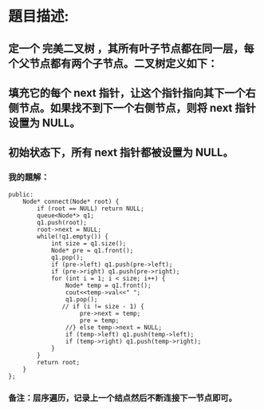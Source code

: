 # 題目描述:
## 定一个 完美二叉树 ，其所有叶子节点都在同一层，每个父节点都有两个子节点。二叉树定义如下：
## 填充它的每个 next 指针，让这个指针指向其下一个右侧节点。如果找不到下一个右侧节点，则将 next 指针设置为 NULL。
## 初始状态下，所有 next 指针都被设置为 NULL。
### 我的題解：
```class Solution {
public:
    Node* connect(Node* root) {
        if (root == NULL) return NULL;
        queue<Node*> q1;
        q1.push(root);
        root->next = NULL;
        while(!q1.empty()) {
            int size = q1.size();
            Node* pre = q1.front();
            q1.pop();
            if (pre->left) q1.push(pre->left);
            if (pre->right) q1.push(pre->right);
            for (int i = 1; i < size; i++) {
                Node* temp = q1.front();
                cout<<temp->val<<" ";
                q1.pop();
               // if (i != size - 1) {
                    pre->next = temp;
                    pre = temp;
                //} else temp->next = NULL;
                if (temp->left) q1.push(temp->left);
                if (temp->right) q1.push(temp->right);
            }
        }
        return root;     
    }
};
```
### **备注**：层序遍历，记录上一个结点然后不断连接下一节点即可。